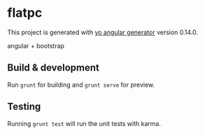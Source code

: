 # flatpc

This project is generated with [yo angular generator](https://github.com/yeoman/generator-angular)
version 0.14.0.

angular + bootstrap

## Build & development

Run `grunt` for building and `grunt serve` for preview.

## Testing

Running `grunt test` will run the unit tests with karma.
